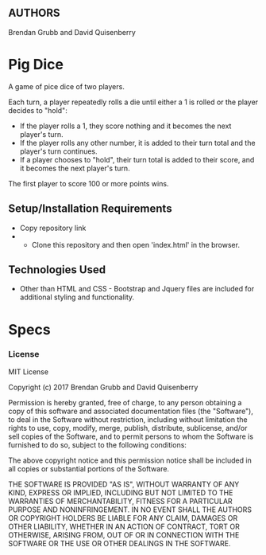 ## AUTHORS
Brendan Grubb and David Quisenberry
# Pig Dice
A game of pice dice of two players.  

Each turn, a player repeatedly rolls a die until either a 1 is rolled or the player decides to "hold":

  - If the player rolls a 1, they score nothing and it becomes the next player's turn.
  - If the player rolls any other number, it is added to their turn total and the player's turn continues.
  - If a player chooses to "hold", their turn total is added to their score, and it becomes the next player's turn.

The first player to score 100 or more points wins.

## Setup/Installation Requirements

* Copy repository link
*  - Clone this repository and then open 'index.html' in the browser.

## Technologies Used

* Other than HTML and CSS -
Bootstrap and Jquery files are included for additional styling and functionality.

# Specs



### License

MIT License

Copyright (c) 2017 Brendan Grubb and David Quisenberry

Permission is hereby granted, free of charge, to any person obtaining a copy
of this software and associated documentation files (the "Software"), to deal
in the Software without restriction, including without limitation the rights
to use, copy, modify, merge, publish, distribute, sublicense, and/or sell
copies of the Software, and to permit persons to whom the Software is
furnished to do so, subject to the following conditions:

The above copyright notice and this permission notice shall be included in all
copies or substantial portions of the Software.

THE SOFTWARE IS PROVIDED "AS IS", WITHOUT WARRANTY OF ANY KIND, EXPRESS OR
IMPLIED, INCLUDING BUT NOT LIMITED TO THE WARRANTIES OF MERCHANTABILITY,
FITNESS FOR A PARTICULAR PURPOSE AND NONINFRINGEMENT. IN NO EVENT SHALL THE
AUTHORS OR COPYRIGHT HOLDERS BE LIABLE FOR ANY CLAIM, DAMAGES OR OTHER
LIABILITY, WHETHER IN AN ACTION OF CONTRACT, TORT OR OTHERWISE, ARISING FROM,
OUT OF OR IN CONNECTION WITH THE SOFTWARE OR THE USE OR OTHER DEALINGS IN THE
SOFTWARE.
